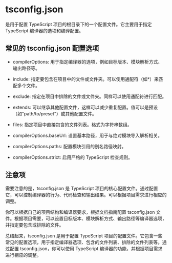 # tsconfig.json 

是用于配置 TypeScript 项目的根目录下的一个配置文件。它主要用于指定 TypeScript 编译器的选项和编译配置。

## 常见的 tsconfig.json 配置选项

- compilerOptions: 用于指定编译器的选项，例如目标版本、模块解析方式、输出路径等。
  
- include: 指定要包含在项目中的文件或文件夹。可以使用通配符（如*）来匹配多个文件。
  
- exclude: 指定在项目中排除的文件或文件夹。同样可以使用通配符进行匹配。
  
- extends: 可以继承其他配置文件，这样可以减少重复配置。值可以是预设（如"path/to/preset"）或其他配置文件。
  
- files: 指定项目中直接包含的文件列表。格式为字符串数组。
  
- compilerOptions.baseUrl: 设置基本路径，用于与绝对模块导入解析相关。
  
- compilerOptions.paths: 配置模块引用的别名路径映射。
  
- compilerOptions.strict: 启用严格的 TypeScript 检查规则。
  
## 注意项
需要注意的是，tsconfig.json 是 TypeScript 项目的核心配置文件。通过配置它，可以控制编译器的行为、代码检查和输出结果。可以根据项目需求进行相应的调整。

你可以根据自己的项目结构和编译器要求，根据文档指南配置 tsconfig.json 文件。根据项目需要，可以设置目标版本、模块解析方式、输出路径等编译器选项，并指定要包含或排除的文件。

总结起来，tsconfig.json 是用于配置 TypeScript 项目的配置文件。它包含一些常见的配置选项，用于指定编译器选项、包含的文件列表、排除的文件列表等。通过配置 tsconfig.json，你可以使用 TypeScript 编译器的功能，并根据项目需求进行相应的调整。